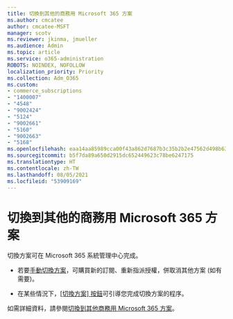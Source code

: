 ```yaml
---
title: 切換到其他的商務用 Microsoft 365 方案
ms.author: cmcatee
author: cmcatee-MSFT
manager: scotv
ms.reviewer: jkinma, jmueller
ms.audience: Admin
ms.topic: article
ms.service: o365-administration
ROBOTS: NOINDEX, NOFOLLOW
localization_priority: Priority
ms.collection: Adm_O365
ms.custom:
- commerce_subscriptions
- "1400007"
- "4548"
- "9002424"
- "5124"
- "9002661"
- "5160"
- "9002663"
- "5168"
ms.openlocfilehash: eaa14aa85989cca00f43a862d7687b3c35b2b2e47562d498b630139985eaef6a
ms.sourcegitcommit: b5f7da89a650d2915dc652449623c78be6247175
ms.translationtype: HT
ms.contentlocale: zh-TW
ms.lasthandoff: 08/05/2021
ms.locfileid: "53909169"
---
```

# <a name="switch-to-a-different-microsoft-365-for-business-plan"></a>切換到其他的商務用 Microsoft 365 方案

切換方案可在 Microsoft 365 系統管理中心完成。

- 若要[手動切換方案](https://docs.microsoft.com/microsoft-365/commerce/subscriptions/switch-plans-manually)，可購買新的訂閱、重新指派授權，併取消其他方案 (如有需要)。

- 在某些情況下，[[切換方案] 按鈕](https://docs.microsoft.com/microsoft-365/commerce/subscriptions/switch-to-a-different-plan#use-the-switch-plans-button)可引導您完成切換方案的程序。

如需詳細資料，請參閱[切換到其他商務用 Microsoft 365 方案](https://docs.microsoft.com/microsoft-365/commerce/subscriptions/switch-to-a-different-plan)。
